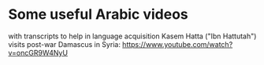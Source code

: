 # Some useful Arabic videos
with transcripts to help in language acquisition
Kasem Hatta ("Ibn Hattutah") visits post-war Damascus in Syria: https://www.youtube.com/watch?v=oncGR9W4NyU
